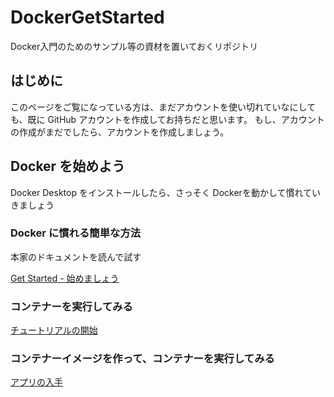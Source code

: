 # DockerGetStarted
Docker入門のためのサンプル等の資材を置いておくリポジトリ

## はじめに
このページをご覧になっている方は、まだアカウントを使い切れていなにしても、既に GitHub アカウントを作成してお持ちだと思います。
もし、アカウントの作成がまだでしたら、アカウントを作成しましょう。

## Docker を始めよう
Docker Desktop をインストールしたら、さっそく Dockerを動かして慣れていきましょう

### Docker に慣れる簡単な方法
本家のドキュメントを読んで試す

[Get Started - 始めましょう](https://docs.docker.jp/v20.10/get-started/toc.html)

### コンテナーを実行してみる

[チュートリアルの開始](https://docs.docker.jp/v20.10/get-started/index.html#start-the-tutorial)

### コンテナーイメージを作って、コンテナーを実行してみる
[アプリの入手](https://docs.docker.jp/v20.10/get-started/02_our_app.html#get-the-app)
